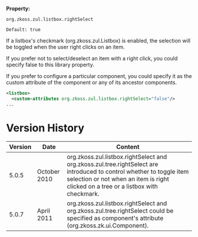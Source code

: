 **Property:**

`org.zkoss.zul.listbox.rightSelect`

`Default: true`

If a listbox's checkmark
(<javadoc method="isCheckmark()">org.zkoss.zul.Listbox</javadoc>) is
enabled, the selection will be toggled when the user right clicks on an
item.

If you prefer not to select/deselect an item with a right click, you
could specify false to this library property.

If you prefer to configure a particular component, you could specify it
as the custom attribute of the component or any of its ancestor
components.

```xml
<listbox>
  <custom-attributes org.zkoss.zul.listbox.rightSelect="false"/>
...
```

# Version History

| Version | Date         | Content                                                                                                                                                                                                                            |
|---------|--------------|------------------------------------------------------------------------------------------------------------------------------------------------------------------------------------------------------------------------------------|
| 5.0.5   | October 2010 | org.zkoss.zul.listbox.rightSelect and org.zkoss.zul.tree.rightSelect are introduced to control whether to toggle item selection or not when an item is right clicked on a tree or a listbox with checkmark.                        |
| 5.0.7   | April 2011   | org.zkoss.zul.listbox.rightSelect and org.zkoss.zul.tree.rightSelect could be specified as component's attribute (<javadoc type="interface" method="getAttribute(java.lang.String, boolean)">org.zkoss.zk.ui.Component</javadoc>). |
